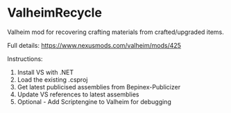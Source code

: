 # ValheimRecycle
Valheim mod for recovering crafting materials from crafted/upgraded items.

Full details: https://www.nexusmods.com/valheim/mods/425


Instructions:

1. Install VS with .NET
2. Load the existing .csproj
3. Get latest publicised assemblies from Bepinex-Publicizer
4. Update VS references to latest assemblies
5. Optional - Add Scriptengine to Valheim for debugging
